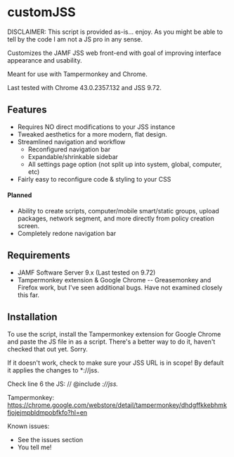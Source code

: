 customJSS
=========

DISCLAIMER: This script is provided as-is... enjoy. As you might be able to tell by the code I am not a JS pro in any sense.

Customizes the JAMF JSS web front-end with goal of improving interface appearance and usability.

Meant for use with Tampermonkey and Chrome. 

Last tested with Chrome 43.0.2357.132 and JSS 9.72.

## Features

- Requires NO direct modifications to your JSS instance
- Tweaked aesthetics for a more modern, flat design.
- Streamlined navigation and workflow
  - Reconfigured navigation bar
  - Expandable/shrinkable sidebar
  - All settings page option (not split up into system, global, computer, etc)
- Fairly easy to reconfigure code & styling to your CSS


#### Planned
- Ability to create scripts, computer/mobile smart/static groups, upload packages, network segment, and more directly from policy creation screen.
- Completely redone navigation bar

## Requirements

- JAMF Software Server 9.x (Last tested on 9.72)
- Tampermonkey extension & Google Chrome
-- Greasemonkey and Firefox work, but I've seen additional bugs. Have not examined closely this far.

## Installation

To use the script, install the Tampermonkey extension for Google Chrome and paste the JS file in as a script. There's a better way to do it, haven't checked that out yet. Sorry.

If it doesn't work, check to make sure your JSS URL is in scope! By default it applies the changes to *://jss.

Check line 6 the JS: // @include      *://jss.*

Tampermonkey: https://chrome.google.com/webstore/detail/tampermonkey/dhdgffkkebhmkfjojejmpbldmpobfkfo?hl=en

Known issues:

- See the issues section
- You tell me!
